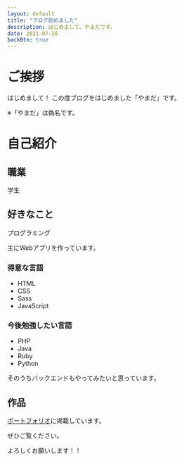 ```yaml
---
layout: default
title: "ブログ始めました"
description: はじめまして。やまだです。
date: 2021-07-28
backBtn: true
---
```


# ご挨拶
はじめまして！
この度ブログをはじめました「やまだ」です。

※「やまだ」は偽名です。

# 自己紹介
## 職業
学生
## 好きなこと
プログラミング

主にWebアプリを作っています。
### 得意な言語
- HTML
- CSS
- Sass
- JavaScript


### 今後勉強したい言語
- PHP
- Java
- Ruby
- Python

そのうちバックエンドもやってみたいと思っています。

## 作品
[ポートフォリオ](https://r-40021.github.io/)に掲載しています。

ぜひご覧ください。

よろしくお願いします！！
